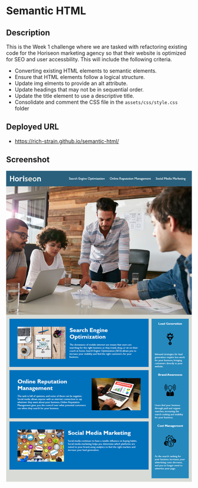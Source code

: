 # Semantic HTML

## Description

This is the Week 1 challenge where we are tasked with refactoring existing code for the Horiseon marketing agency so that their website is optimized for SEO and user accessbility. This will include the following criteria.

- Converting existing HTML elements to semantic elements.
- Ensure that HTML elements follow a logical structure.
- Update img elments to provide an alt attribute.
- Update headings that may not be in sequential order.
- Update the title element to use a descriptive title.
- Consolidate and comment the CSS file in the `assets/css/style.css` folder

## Deployed URL

- https://rich-strain.github.io/semantic-html/

## Screenshot

![Horiseon Homepage](./assets/images/screenshot.png)
